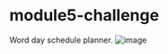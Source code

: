 # module5-challenge
Word day schedule planner.
![image](https://github.com/BrennerLJ/work-day-scheduler/assets/153338353/1a6c21df-3b7f-4422-916c-783a1a68c3a0)
